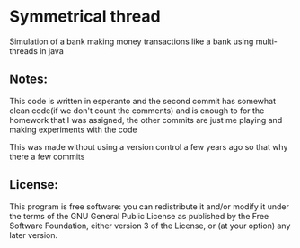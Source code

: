 # Symmetrical thread
Simulation of a bank making money transactions like a bank using multi-threads in java

## Notes:
This code is written in esperanto and the second commit has somewhat clean code(if we don't count the comments) and is enough to for the homework that I was assigned, the other commits are just me playing and making experiments with the code

This was made without using a version control a few years ago so that why there a few commits

## License:
This program is free software: you can redistribute it and/or modify it under the terms of the GNU General Public License as published by the Free Software Foundation, either version 3 of the License, or (at your option) any later version.
